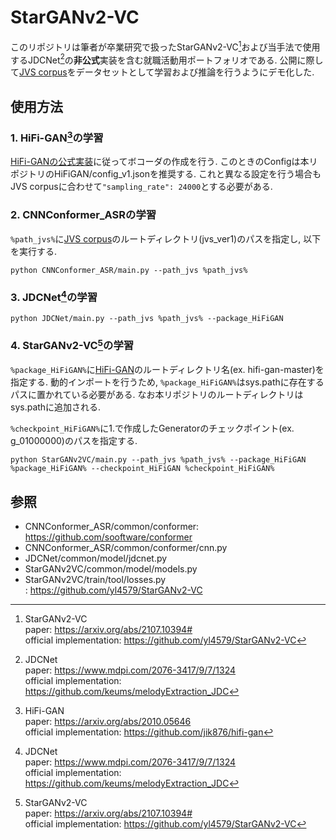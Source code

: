 # StarGANv2-VC
このリポジトリは筆者が卒業研究で扱ったStarGANv2-VC[^1]および当手法で使用するJDCNet[^2]の**非公式**実装を含む就職活動用ポートフォリオである.
公開に際して[JVS corpus](https://sites.google.com/site/shinnosuketakamichi/research-topics/jvs_corpus)をデータセットとして学習および推論を行うようにデモ化した. 

## 使用方法

### 1. HiFi-GAN[^3]の学習

[HiFi-GANの公式実装](https://github.com/jik876/hifi-gan)に従ってボコーダの作成を行う. 
このときのConfigは本リポジトリのHiFiGAN/config_v1.jsonを推奨する. 
これと異なる設定を行う場合もJVS corpusに合わせて`"sampling_rate": 24000`とする必要がある. 

### 2. CNNConformer_ASRの学習

`%path_jvs%`に[JVS corpus](https://sites.google.com/site/shinnosuketakamichi/research-topics/jvs_corpus)のルートディレクトリ(jvs_ver1)のパスを指定し, 以下を実行する. 

```
python CNNConformer_ASR/main.py --path_jvs %path_jvs%
```

### 3. JDCNet[^2]の学習

```
python JDCNet/main.py --path_jvs %path_jvs% --package_HiFiGAN 
```

### 4. StarGANv2-VC[^1]の学習

`%package_HiFiGAN%`に[HiFi-GAN](https://github.com/jik876/hifi-gan)のルートディレクトリ名(ex. hifi-gan-master)を指定する.
動的インポートを行うため, `%package_HiFiGAN%`はsys.pathに存在するパスに置かれている必要がある. なお本リポジトリのルートディレクトリはsys.pathに追加される.

`%checkpoint_HiFiGAN%`に1.で作成したGeneratorのチェックポイント(ex. g_01000000)のパスを指定する. 

```
python StarGANv2VC/main.py --path_jvs %path_jvs% --package_HiFiGAN %package_HiFiGAN% --checkpoint_HiFiGAN %checkpoint_HiFiGAN%
```

## 参照

- CNNConformer_ASR/common/conformer: https://github.com/sooftware/conformer
- CNNConformer_ASR/common/conformer/cnn.py
- JDCNet/common/model/jdcnet.py
- StarGANv2VC/common/model/models.py
- StarGANv2VC/train/tool/losses.py<br>
: https://github.com/yl4579/StarGANv2-VC

[^1]: StarGANv2-VC<br>
  paper: https://arxiv.org/abs/2107.10394#<br>
  official implementation: https://github.com/yl4579/StarGANv2-VC

[^2]: JDCNet<br>
  paper: https://www.mdpi.com/2076-3417/9/7/1324<br>
  official implementation: https://github.com/keums/melodyExtraction_JDC

[^3]: HiFi-GAN<br>
  paper: https://arxiv.org/abs/2010.05646<br>
  official implementation: https://github.com/jik876/hifi-gan
